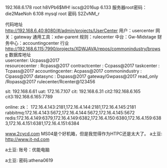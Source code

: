 192.168.6.178
root
h8VPb6$MH!
iscs@2016up
6.133
服务器root密码：die2MaeNoh
6.108
mysql root 密码 S2ZvNM_r

代码地址  
http://192.168.6.40:8080/#/admin/projects/UserCenter
用户：usercenter
网关：gateway
通用工具：xdw-parent
规则：rulecenter
中台：Gw-Midstage
财务中心：accountingcenter
行业
http://192.168.6.115:7990/projects/XDWJAVA/repos/commonindustry/browse
数据库地址  
usercenter: Ucpass@2017  
resourcecenter : Rcpass@2017
contractcenter : Ccpass@2017
taskcenter : Tcpass@2017
accountingcenter: Acpass@2017
commonindustry : Cipass@2017
datasync : Dspass@2017
gateway/Gwpass@2017
read_only /Ropass@2017
rulecenter/Rcenter@123456

sit: 192.168.6.61
uat: 172.16.7.107
cit: 192.168.6.31
cit2:192.168.6.165
cit3:192.168.6.165:7789

online:
zk：  172.16.4.143:2181,172.16.4.144:2181,172.16.4.145:2181
rabbitmq:172.16.4.143:5672,172.16.4.144:5672,172.16.4.145:5672
redis:172.16.4.149:6379,172.16.4.149:6382,172.16.4.150:6380,172.16.4.159:6383,172.16.4.151:6381,172.16.4.151:6384

www.2cycd.com
MS04是个好机箱，但是我觉得作为HTPC还是太大了。
a土豆:
http://www.it-nd.com

a土豆:
账号：优能电脑

a土豆:
密码:athena0619